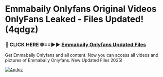 # Emmabaily Onlyfans Original Videos 0nlyFans Leaked - Files Updated! (4qdgz)

<h3>🔴 CLICK HERE 🌐==►► <a href="https://tinyurl.com/ehrbuxhb" rel="nofollow">Emmabaily Onlyfans Updated Files</a></h3>

Get Emmabaily Onlyfans and all content. Now you can access all videos and pictures of Emmabaily Onlyfans. New Updated Files 2025!

[![4qdgz](https://i.imgur.com/lVYEuWS.gif)](https://tinyurl.com/ehrbuxhb)

